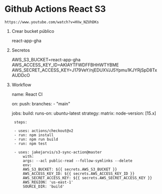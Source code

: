 # Github Actions React S3

    https://www.youtube.com/watch?v=HVw_NZUhDKs

1. Crear bucket público 

    react-app-gha

2. Secretos

    AWS_S3_BUCKET=react-app-gha
    AWS_ACCESS_KEY_ID=AKIAYTFWDFFBHHWTYBME
    AWS_SECRET_ACCESS_KEY=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

3. Workflow

    name: React CI

    on:
    push:
        branches:
        - "main"

    jobs:
    build:
        runs-on: ubuntu-latest
        strategy:
        matrix:
            node-version: [15.x]

        steps:

        - uses: actions/checkout@v2
        - run: npm install
        - run: npm run build
        - run: npm test
        
        - uses: jakejarvis/s3-sync-action@master
            with:
            args: --acl public-read --follow-symlinks --delete
            env:
            AWS_S3_BUCKET: ${{ secrets.AWS_S3_BUCKET }}
            AWS_ACCESS_KEY_ID: ${{ secrets.AWS_ACCESS_KEY_ID }}
            AWS_SECRET_ACCESS_KEY: ${{ secrets.AWS_SECRET_ACCESS_KEY }}
            AWS_REGION: 'us-east-1'   
            SOURCE_DIR: 'build'   